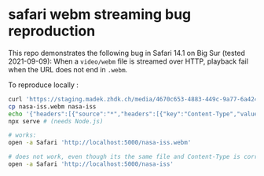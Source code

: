# safari webm streaming bug reproduction

This repo demonstrates the following bug in Safari 14.1 on Big Sur (tested 2021-09-09):
When a `video/webm` file is streamed over HTTP, playback fail when the URL does not end in `.webm`.

To reproduce locally :

```sh
curl 'https://staging.madek.zhdk.ch/media/4670c653-4883-449c-9a77-6a4240d4dda5' > nasa-iss.webm
cp nasa-iss.webm nasa-iss
echo '{"headers":[{"source":"*","headers":[{"key":"Content-Type","value":"video/webm"}]}]}' > serve.json
npx serve # (needs Node.js)

# works:
open -a Safari 'http://localhost:5000/nasa-iss.webm'

# does not work, even though its the same file and Content-Type is correct:
open -a Safari 'http://localhost:5000/nasa-iss'
```
